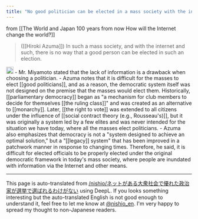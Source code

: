 ```yaml
---
title: "No good politician can be elected in a mass society with the internet."
---
```


from  [[The World and Japan 100 years from now How will the Internet change the world?]]

> ([[Hiroki Azuma]]) In such a mass society, and with the internet and such, there is no way that a good person can be elected in such an election.

<img src='https://scrapbox.io/api/pages/nishio-en/gpt/icon' alt='gpt.icon' height="19.5"/>
- Mr. Miyamoto stated that the lack of information is a drawback when choosing a politician.
- Azuma notes that it is difficult for the masses to elect [[good politicians]], and as a reason, the democratic system itself was not designed on the premise that the masses would elect them. Historically, [[parliamentary democracy]] began as "a mechanism for club members to decide for themselves [[the ruling class]]" and was created as an alternative to [[monarchy]]. Later, [[the right to vote]] was extended to all citizens under the influence of [[social contract theory (e.g., Rousseau's)]], but it was originally a system led by a few elites and was never intended for the situation we have today, where all the masses elect politicians.
- Azuma also emphasizes that democracy is not a "system designed to achieve an optimal solution," but a "[[legacy]] system" that has been improved in a patchwork manner in response to changing times. Therefore, he said, it is difficult for elected officials to be properly elected under the original democratic framework in today's mass society, where people are inundated with information via the Internet and other means.


---
This page is auto-translated from [/nishio/ネットがある大衆社会で優れた政治家が選挙で選ばれるわけがない](https://scrapbox.io/nishio/ネットがある大衆社会で優れた政治家が選挙で選ばれるわけがない) using DeepL. If you looks something interesting but the auto-translated English is not good enough to understand it, feel free to let me know at [@nishio_en](https://twitter.com/nishio_en). I'm very happy to spread my thought to non-Japanese readers.